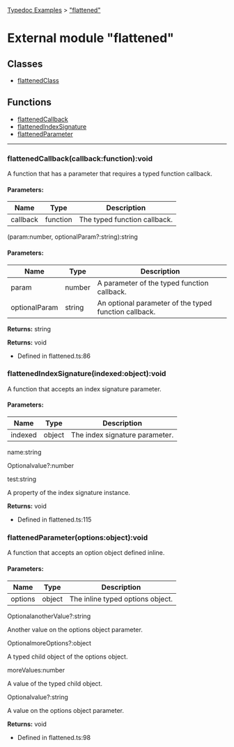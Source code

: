 [Typedoc Examples](../index.md) >  ["flattened"](../modules/_flattened_.md)
# External module "flattened"








## Classes
* [flattenedClass](../classes/_flattened_.flattenedclass.md)

## Functions
* [flattenedCallback](../modules/_flattened_.md#flattenedcallback)
* [flattenedIndexSignature](../modules/_flattened_.md#flattenedindexsignature)
* [flattenedParameter](../modules/_flattened_.md#flattenedparameter)

---




<a id="flattenedcallback"></a>
### flattenedCallback(callback:function):void



<p>A function that has a parameter that requires a typed function callback.</p>







#### Parameters:
| Name  | Type                | Description  |
| ------ | ------------------- | ------------ |
| callback  | function | The typed function callback. |




(param:number, optionalParam?:string):string




#### Parameters:
| Name  | Type                | Description  |
| ------ | ------------------- | ------------ |
| param  | number | A parameter of the typed function callback. |
| optionalParam  | string | An optional parameter of the typed function callback. |







**Returns:** string










**Returns:** void







* Defined in flattened.ts:86










<a id="flattenedindexsignature"></a>
### flattenedIndexSignature(indexed:object):void



<p>A function that accepts an index signature parameter.</p>







#### Parameters:
| Name  | Type                | Description  |
| ------ | ------------------- | ------------ |
| indexed  | object | The index signature parameter. |





[index: number]: object


name:string



Optionalvalue?:number



test:string



<p>A property of the index signature instance.</p>







**Returns:** void







* Defined in flattened.ts:115










<a id="flattenedparameter"></a>
### flattenedParameter(options:object):void



<p>A function that accepts an option object defined inline.</p>







#### Parameters:
| Name  | Type                | Description  |
| ------ | ------------------- | ------------ |
| options  | object | The inline typed options object. |





[name: string]: any


OptionalanotherValue?:string



<p>Another value on the options object parameter.</p>





OptionalmoreOptions?:object



<p>A typed child object of the options object.</p>





moreValues:number



<p>A value of the typed child object.</p>





Optionalvalue?:string



<p>A value on the options object parameter.</p>







**Returns:** void







* Defined in flattened.ts:98












